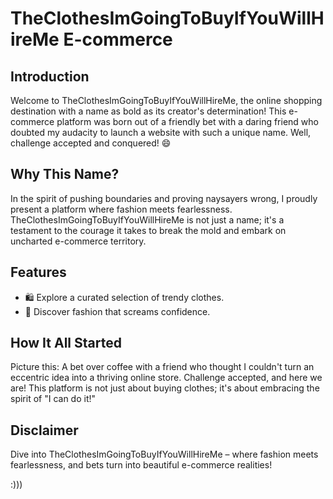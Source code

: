 # TheClothesImGoingToBuyIfYouWillHireMe E-commerce

## Introduction

Welcome to TheClothesImGoingToBuyIfYouWillHireMe, the online shopping destination with a name as bold as its creator's determination! This e-commerce platform was born out of a friendly bet with a daring friend who doubted my audacity to launch a website with such a unique name. Well, challenge accepted and conquered! 😄

## Why This Name?

In the spirit of pushing boundaries and proving naysayers wrong, I proudly present a platform where fashion meets fearlessness. TheClothesImGoingToBuyIfYouWillHireMe is not just a name; it's a testament to the courage it takes to break the mold and embark on uncharted e-commerce territory.

## Features

- 🛍️ Explore a curated selection of trendy clothes.
- 🤩 Discover fashion that screams confidence.

## How It All Started

Picture this: A bet over coffee with a friend who thought I couldn't turn an eccentric idea into a thriving online store. Challenge accepted, and here we are! This platform is not just about buying clothes; it's about embracing the spirit of "I can do it!"


## Disclaimer


Dive into TheClothesImGoingToBuyIfYouWillHireMe – where fashion meets fearlessness, and bets turn into beautiful e-commerce realities!

:)))